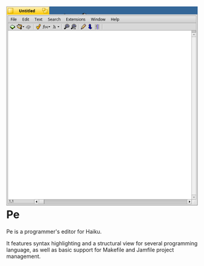 ![Pe screenshot](Pe.png "Pe")
Pe
==

Pe is a programmer's editor for Haiku.

It features syntax highlighting and a structural view for several programming 
language, as well as basic support for Makefile and Jamfile project management.
